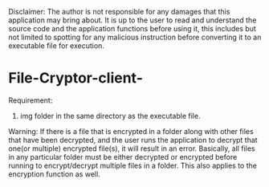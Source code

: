 Disclaimer:
The author is not responsible for any damages that this application may bring about. It is up to the user to read and understand the source code and the application functions before using it, this includes but not limited to spotting for any malicious instruction before converting it to an executable file for execution.

# File-Cryptor-client-

Requirement:
1. img folder in the same directory as the executable file.

Warning:
If there is a file that is encrypted in a folder along with other files that have been decrypted, and the user runs the application to decrypt that one(or multiple) encrypted file(s), it will result in an error. Basically, all files in any particular folder must be either decrypted or encrypted before running to encrypt/decrypt multiple files in a folder. This also applies to the encryption function as well.
